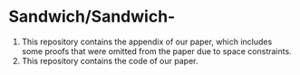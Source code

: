 # Sandwich/Sandwich-

1. This repository contains the appendix of our paper, which includes some proofs that were omitted from the paper due to space constraints.
2. This repository contains the code of our paper.

